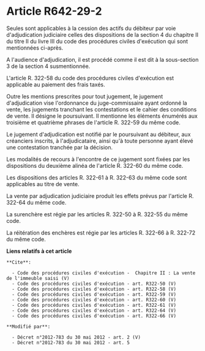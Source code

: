 # Article R642-29-2

Seules sont applicables à la cession des actifs du débiteur par voie d'adjudication judiciaire celles des dispositions de la
section 4 du chapitre II du titre II du livre III du code des procédures civiles d'exécution qui sont mentionnées ci-après. 

A l'audience d'adjudication, il est procédé comme il est dit à la sous-section 3 de la section 4 susmentionnée. 

L'article R. 322-58 du code des procédures civiles d'exécution est applicable au paiement des frais taxés. 

Outre les mentions prescrites pour tout jugement, le jugement d'adjudication vise l'ordonnance du juge-commissaire ayant
ordonné la vente, les jugements tranchant les contestations et le cahier des conditions de vente. Il désigne le poursuivant.
Il mentionne les éléments énumérés aux troisième et quatrième phrases de l'article R. 322-59 du même code. 

Le jugement d'adjudication est notifié par le poursuivant au débiteur, aux créanciers inscrits, à l'adjudicataire, ainsi qu'à
toute personne ayant élevé une contestation tranchée par la décision. 

Les modalités de recours à l'encontre de ce jugement sont fixées par les dispositions du deuxième alinéa de l'article R.
322-60 du même code. 

Les dispositions des articles R. 322-61 à R. 322-63 du même code sont applicables au titre de vente. 

La vente par adjudication judiciaire produit les effets prévus par l'article R. 322-64 du même code. 

La surenchère est régie par les articles R. 322-50 à R. 322-55 du même code. 

La réitération des enchères est régie par les articles R. 322-66 à R. 322-72 du même code.

**Liens relatifs à cet article**

	**Cite**:

	  - Code des procédures civiles d'exécution -  Chapitre II : La vente de l'immeuble saisi (V)
	  - Code des procédures civiles d'exécution - art. R322-50 (V)
	  - Code des procédures civiles d'exécution - art. R322-58 (V)
	  - Code des procédures civiles d'exécution - art. R322-59 (V)
	  - Code des procédures civiles d'exécution - art. R322-60 (V)
	  - Code des procédures civiles d'exécution - art. R322-61 (V)
	  - Code des procédures civiles d'exécution - art. R322-64 (V)
	  - Code des procédures civiles d'exécution - art. R322-66 (V)

	**Modifié par**:

	  - Décret n°2012-783 du 30 mai 2012 - art. 2 (V)
	  - Décret n°2012-783 du 30 mai 2012 - art. 5
